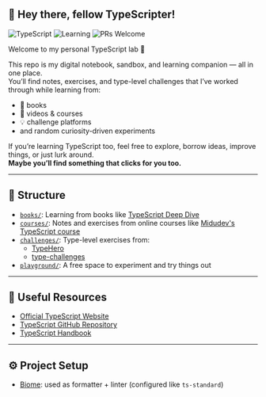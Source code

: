 ## 👋 Hey there, fellow TypeScripter!
![TypeScript](https://img.shields.io/badge/Made%20with-TypeScript-3178c6?logo=typescript&logoColor=white)
![Learning](https://img.shields.io/badge/Status-Learning-informational)
![PRs Welcome](https://img.shields.io/badge/PRs-welcome-brightgreen)

Welcome to my personal TypeScript lab 🧪

This repo is my digital notebook, sandbox, and learning companion — all in one place.  
You’ll find notes, exercises, and type-level challenges that I’ve worked through while learning from:

- 📘 books  
- 🎥 videos & courses  
- 💡 challenge platforms  
- and random curiosity-driven experiments

If you’re learning TypeScript too, feel free to explore, borrow ideas, improve things, or just lurk around.  
**Maybe you’ll find something that clicks for you too.**

---

## 📁 Structure

- [`books/`](./src/books): Learning from books like [TypeScript Deep Dive](https://github.com/basarat/typescript-book)
- [`courses/`](./src/courses): Notes and exercises from online courses like [Midudev's TypeScript course](https://youtu.be/fUgxxhI_bvc?si=kHiW-UkLnGDTU2gu)
- [`challenges/`](./src/challenges): Type-level exercises from:
  - [TypeHero](https://typehero.dev/)
  - [type-challenges](https://tsch.js.org/)
- [`playground/`](./src/playground): A free space to experiment and try things out

---

## 🔗 Useful Resources

- [Official TypeScript Website](https://www.typescriptlang.org/)
- [TypeScript GitHub Repository](https://github.com/microsoft/TypeScript)
- [TypeScript Handbook](https://www.typescriptlang.org/docs/handbook/intro.html)

---

## ⚙️ Project Setup

- [Biome](https://biomejs.dev): used as formatter + linter (configured like `ts-standard`)
